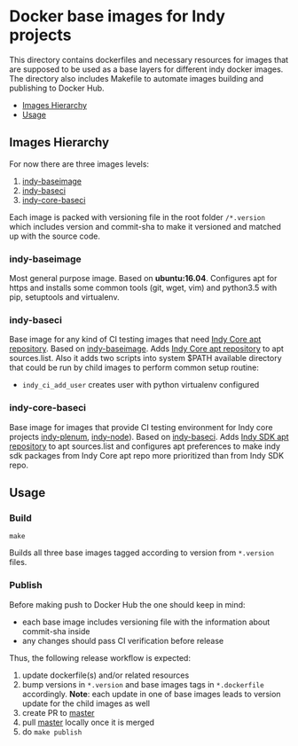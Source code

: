 ﻿# Docker base images for Indy projects

This directory contains dockerfiles and necessary resources for images that are supposed to be used as a base layers for different indy docker images. The directory also includes Makefile to automate images building and publishing to Docker Hub.

* [Images Hierarchy](#images-hierarchy)
* [Usage](#usage)

## Images Hierarchy

For now there are three images levels:

 1. [indy-baseimage](#indy-baseimage)
 2. [indy-baseci](#indy-baseci)
 3. [indy-core-baseci](#indy-core-baseci)

Each image is packed with versioning file in the root folder `/*.version` which includes version and commit-sha to make it versioned and matched up with the source code.

### indy-baseimage
Most general purpose image.
Based on **ubuntu:16.04**.
Configures apt for https and installs some common tools (git, wget, vim) and python3.5 with pip, setuptools and virtualenv.

### indy-baseci
Base image for any kind of CI testing images that need [Indy Core apt repository](https://repo.sovrin.org/deb).
Based on [indy-baseimage](#indy-baseimage).
Adds [Indy Core apt repository](https://repo.sovrin.org/deb) to apt sources.list. Also it adds two scripts into system $PATH available directory that could be run by child images to perform common setup routine:

 - `indy_ci_add_user` creates user with python virtualenv configured

### indy-core-baseci
Base image for images that provide CI testing environment for Indy core projects
[indy-plenum](https://github.com/hyperledger/indy-plenum),
[indy-node](https://github.com/hyperledger/indy-node)).
Based on  [indy-baseci](#indy-baseci).
Adds [Indy SDK apt repository](https://repo.sovrin.org/sdk/deb) to apt sources.list and configures apt preferences to make indy sdk packages from Indy Core apt repo more prioritized than from Indy SDK repo.

## Usage


### Build

`make`

Builds all three base images tagged according to version from `*.version` files.


### Publish

Before making push to Docker Hub the one should keep in mind:

 - each base image includes versioning file with the information about commit-sha inside
 - any changes should pass CI verification before release

Thus, the following release workflow is expected:

 1. update dockerfile(s) and/or related resources
 2. bump versions in `*.version` and base images tags in `*.dockerfile` accordingly. **Note**: each update in one of base images leads to version update for the child images as well
 3. create PR to [master](https://github.com/hyperledger/indy-node/tree/master/)
 4. pull [master](https://github.com/hyperledger/indy-node/tree/master/) locally once it is merged
 5. do `make publish`
